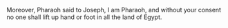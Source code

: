 Moreover, Pharaoh said to Joseph, I am Pharaoh, and without your consent no one shall lift up hand or foot in all the land of Egypt.

